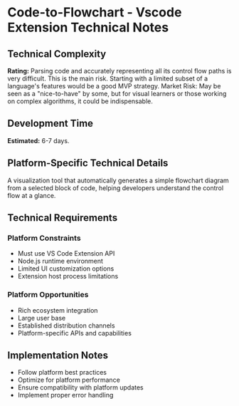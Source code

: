 # Code-to-Flowchart - Vscode Extension Technical Notes

## Technical Complexity
**Rating:** Parsing code and accurately representing all its control flow paths is very difficult. This is the main risk. Starting with a limited subset of a language's features would be a good MVP strategy. Market Risk: May be seen as a "nice-to-have" by some, but for visual learners or those working on complex algorithms, it could be indispensable.

## Development Time
**Estimated:** 6-7 days.

## Platform-Specific Technical Details
A visualization tool that automatically generates a simple flowchart diagram from a selected block of code, helping developers understand the control flow at a glance.

## Technical Requirements

### Platform Constraints
- Must use VS Code Extension API
- Node.js runtime environment
- Limited UI customization options
- Extension host process limitations

### Platform Opportunities
- Rich ecosystem integration
- Large user base
- Established distribution channels
- Platform-specific APIs and capabilities

## Implementation Notes
- Follow platform best practices
- Optimize for platform performance
- Ensure compatibility with platform updates
- Implement proper error handling
